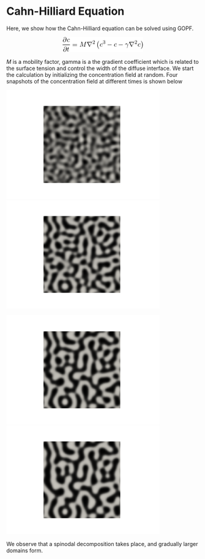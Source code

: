 # Cahn-Hilliard Equation

Here, we show how the Cahn-Hilliard equation can be solved using GOPF.

<p align="center">
    <img src="figs/cahnHillOrig.png">
</p>

*M* is a mobility factor, gamma is a the gradient coefficient which is related to the surface tension and control the width of the diffuse interface.
We start the calculation by initializing the concentration field at random. Four snapshots of the concentration field at different times is shown below
<p>
 <img src="figs/conc0.png" width="400">
 <img src="figs/conc1.png" width="400">
</p>
<p>
 <img src="figs/conc2.png" width="400">
 <img src="figs/conc3.png" width="400">
</p>
We observe that a spinodal decomposition takes place, and gradually larger domains form.
